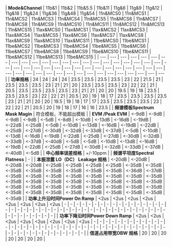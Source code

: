 | **Mode&Channel** | 11b&1 | 11b&2 | 11b&5.5 | 11b&11 | 11g&6 | 11g&9 | 11g&12 | 11g&18 | 11g&24 | 11g&36 | 11g&48 | 11g&54 | 11n&MCS0 | 11n&MCS1 | 11n&MCS2 | 11n&MCS3 | 11n&MCS4 | 11n&MCS5 | 11n&MCS6 | 11n&MCS7 | 11n&MCS8 | 11n&MCS9 | 11n&MCS10 | 11n&MCS11 | 11n&MCS12 | 11n&MCS13 | 11n&MCS15 | 11ax&MCS0 | 11ax&MCS1 | 11ax&MCS2 | 11ax&MCS3 | 11ax&MCS4 | 11ax&MCS5 | 11ax&MCS6 | 11ax&MCS7 | 11ax&MCS8 | 11ax&MCS9 | 11ax&MCS10 | 11ax&MCS11 | 11be&MCS0 | 11be&MCS1 | 11be&MCS2 | 11be&MCS3 | 11be&MCS4 | 11be&MCS5 | 11be&MCS6 | 11be&MCS7 | 11be&MCS8 | 11be&MCS9 | 11be&MCS10 | 11be&MCS11 | 11be&MCS12 | 11be&MCS13 | 11be&MCS15 |
| --- | --- | --- | --- | --- | --- | --- | --- | --- | --- | --- | --- | --- | --- | --- | --- | --- | --- | --- | --- | --- | --- | --- | --- | --- | --- | --- | --- | --- | --- | --- | --- | --- | --- | --- | --- | --- | --- | --- | --- | --- | --- | --- | --- | --- | --- | --- | --- | --- | --- | --- | --- | --- | --- |
| **功率规格** | 24 | 24 | 24 | 24 | 23.5 | 23.5 | 23.5 | 23.5 | 23 | 22 | 21.5 | 21 | 23.5 | 23.5 | 23.5 | 23 | 21 | 21 | 20 | 23.5 | 23.5 | 23.5 | 23 | 22 | 22 | 21 | 20.5 | 23.5 | 23.5 | 23.5 | 23.5 | 23 | 21 | 21 | 20 | 20 | 19.5 | 19 | 18 | 23.5 | 23.5 | 23.5 | 23 | 22 | 22 | 21 | 20.5 | 20 | 19 | 18 | 17 | 23.5 | 23.5 | 23.5 | 23.5 | 23 | 21 | 21 | 20 | 20 | 19.5 | 19 | 18 | 17 | 17 | 23.5 | 23.5 | 23.5 | 23.5 | 23 | 22 | 22 | 21 | 20.5 | 20 | 19 | 18 | 17 | 16 | 16 | 23.5 |
| **频谱模板Spectrum Mask Magin** | 符合模板，不能超出模板 |
| **EVM /Peak EVM** | <-9dB | <-9dB | <-9dB | <-9dB | <-5dB | <-8dB | <-10dB | <-13dB | <-16dB | <-19dB | <-22dB | <-25dB | <-5dB | <-10dB | <-13dB | <-16dB | <-19dB | <-22dB | <-25dB | <-27dB | <-30dB | <-32dB | <-33dB | <-37dB | <-5dB | <-10dB | <-13dB | <-16dB | <-19dB | <-22dB | <-25dB | <-27dB | <-30dB | <-32dB | <-33dB | <-37dB | <-40dB | <-5dB | <-5dB | <-10dB | <-13dB | <-16dB | <-19dB | <-22dB | <-25dB | <-27dB | <-30dB | <-32dB | <-33dB | <-37dB | <-40dB | <-5dB |
| **中心频率误差规格** | +/-10ppm |
| **频谱平坦度Spectral Flatness** | - |
| **本振泄露 LO（DC） Leakage 规格** | <-20dB | <-20dB | <-20dB | <-20dB | <-25dB | <-25dB | <-25dB | <-25dB | <-35dB | <-35dB | <-35dB | <-35dB | <-35dB | <-35dB | <-35dB | <-35dB | <-36dB | <-37dB | <-35dB | <-35dB | <-35dB | <-35dB | <-35dB | <-35dB | <-35dB | <-35dB | <-35dB | <-35dB | <-35dB | <-35dB | <-35dB | <-35dB | <-35dB | <-35dB | <-35dB | <-35dB | <-35dB | <-35dB | <-35dB | <-35dB | <-35dB | <-35dB | <-35dB | <-35dB | <-35dB | <-35dB | <-35dB | <-35dB | <-35dB | <-35dB | <-35dB |
| **功率上升沿时间Power On Ramp** | <2us | <2us | <2us | <2us | <2us | <2us | <2us | <2us | - | - | - | - | - | - | - | - | - | - | - | - | - | - | - | - | - | - | - | - | - | - | - | - | - | - | - | - | - | - | - | - | - | - | - | - | - | - | - | - | - | - | - | - | - | - | - | - | - | - | - | - |
| **功率下降沿时间Power Down Ramp** | <2us | <2us | <2us | <2us | <2us | <2us | <2us | <2us | - | - | - | - | - | - | - | - | - | - | - | - | - | - | - | - | - | - | - | - | - | - | - | - | - | - | - | - | - | - | - | - | - | - | - | - | - | - | - | - | - | - | - | - | - | - | - | - | - | - | - | - |
| **信道占用带宽OBW 规格** | 20 | 20 | 20 | 20 | 20 | 20 | 20 |
